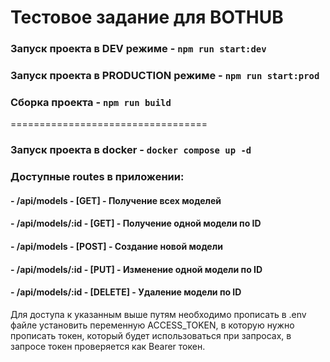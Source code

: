 # Тестовое задание для BOTHUB


### Запуск проекта в DEV режиме - ``` npm run start:dev ```
### Запуск проекта в PRODUCTION режиме - ``` npm run start:prod ```
### Сборка проекта - ``` npm run build ```

==================================

### Запуск проекта в docker - ``` docker compose up -d ```

### Доступные routes в приложении: 
   #### - /api/models - [GET] - Получение всех моделей
   #### - /api/models/:id - [GET] - Получение одной модели по ID 
   #### - /api/models - [POST] - Создание новой модели 
   #### - /api/models/:id - [PUT] - Изменение одной модели по ID 
   #### - /api/models/:id - [DELETE] - Удаление модели по ID 

Для доступа к указанным выше путям необходимо прописать в .env файле установить переменную ACCESS_TOKEN, в которую нужно прописать токен, который будет использоваться при запросах, в запросе токен проверяется как Bearer токен.
